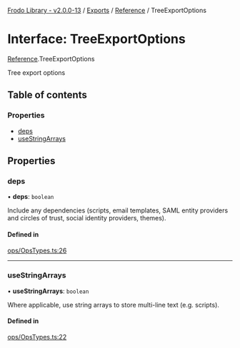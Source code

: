 [Frodo Library - v2.0.0-13](../README.md) / [Exports](../modules.md) / [Reference](../modules/Reference.md) / TreeExportOptions

# Interface: TreeExportOptions

[Reference](../modules/Reference.md).TreeExportOptions

Tree export options

## Table of contents

### Properties

- [deps](Reference.TreeExportOptions.md#deps)
- [useStringArrays](Reference.TreeExportOptions.md#usestringarrays)

## Properties

### deps

• **deps**: `boolean`

Include any dependencies (scripts, email templates, SAML entity providers and circles of trust, social identity providers, themes).

#### Defined in

[ops/OpsTypes.ts:26](https://github.com/vscheuber/frodo-lib/blob/114bd67/src/ops/OpsTypes.ts#L26)

___

### useStringArrays

• **useStringArrays**: `boolean`

Where applicable, use string arrays to store multi-line text (e.g. scripts).

#### Defined in

[ops/OpsTypes.ts:22](https://github.com/vscheuber/frodo-lib/blob/114bd67/src/ops/OpsTypes.ts#L22)
